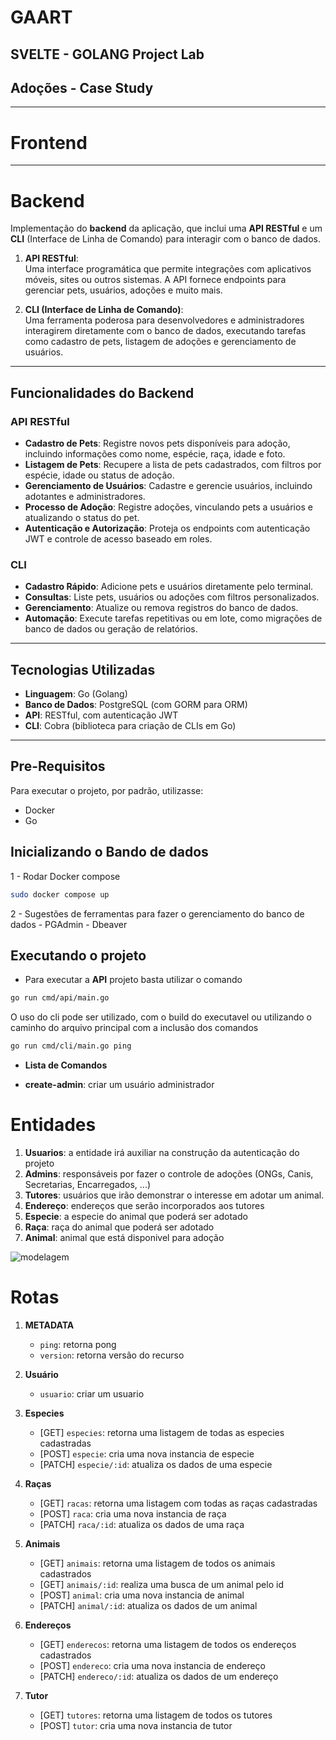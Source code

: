 # GAART

## SVELTE - GOLANG Project Lab

## Adoções - Case Study

---

# Frontend

---

# Backend

Implementação do **backend** da aplicação, que inclui uma **API RESTful** e um **CLI** (Interface de Linha de Comando) para interagir com o banco de dados.


1. **API RESTful**:  
   Uma interface programática que permite integrações com aplicativos móveis, sites ou outros sistemas. A API fornece endpoints para gerenciar pets, usuários, adoções e muito mais.

2. **CLI (Interface de Linha de Comando)**:  
   Uma ferramenta poderosa para desenvolvedores e administradores interagirem diretamente com o banco de dados, executando tarefas como cadastro de pets, listagem de adoções e gerenciamento de usuários.

---

## **Funcionalidades do Backend**

### **API RESTful**
- **Cadastro de Pets**: Registre novos pets disponíveis para adoção, incluindo informações como nome, espécie, raça, idade e foto.
- **Listagem de Pets**: Recupere a lista de pets cadastrados, com filtros por espécie, idade ou status de adoção.
- **Gerenciamento de Usuários**: Cadastre e gerencie usuários, incluindo adotantes e administradores.
- **Processo de Adoção**: Registre adoções, vinculando pets a usuários e atualizando o status do pet.
- **Autenticação e Autorização**: Proteja os endpoints com autenticação JWT e controle de acesso baseado em roles.

### **CLI**
- **Cadastro Rápido**: Adicione pets e usuários diretamente pelo terminal.
- **Consultas**: Liste pets, usuários ou adoções com filtros personalizados.
- **Gerenciamento**: Atualize ou remova registros do banco de dados.
- **Automação**: Execute tarefas repetitivas ou em lote, como migrações de banco de dados ou geração de relatórios.

---

## **Tecnologias Utilizadas**

- **Linguagem**: Go (Golang)
- **Banco de Dados**: PostgreSQL (com GORM para ORM)
- **API**: RESTful, com autenticação JWT
- **CLI**: Cobra (biblioteca para criação de CLIs em Go)

---

## Pre-Requisitos

Para executar o projeto, por padrão, utilizasse:

- Docker
- Go

## Inicializando o Bando de dados

1 - Rodar Docker compose

```bash
sudo docker compose up
```

2 - Sugestões de ferramentas para fazer o gerenciamento do banco de dados
    - PGAdmin
    - Dbeaver

## Executando o projeto

- Para executar a **API** projeto basta utilizar o comando

```bash
go run cmd/api/main.go
```

O uso do cli pode ser utilizado, com o build do executavel ou utilizando o caminho do arquivo principal com a inclusão dos comandos

```bash
go run cmd/cli/main.go ping
```

- **Lista de Comandos**

- **create-admin**: criar um usuário administrador

# Entidades

1. **Usuarios**: a entidade irá auxiliar na construção da autenticação do projeto
2. **Admins**: responsáveis por fazer o controle de adoções (ONGs, Canis, Secretarias, Encarregados, ...)
3. **Tutores**: usuários que irão demonstrar o interesse em adotar um animal.
4. **Endereço**: endereços que serão incorporados aos tutores
5. **Especie**: a especie do animal que poderá ser adotado
6. **Raça**: raça do animal que poderá ser adotado
7. **Animal**: animal que está disponivel para adoção

![modelagem](docs/modelagem_gaart.png)

# Rotas

1. **METADATA**

    - `ping`: retorna pong
    - `version`: retorna versão do recurso

2. **Usuário**

    - `usuario`: criar um usuario

3. **Especies**

    - [GET] `especies`: retorna uma listagem de todas as especies cadastradas
    - [POST] `especie`: cria uma nova instancia de especie
    - [PATCH] `especie/:id`: atualiza os dados de uma especie

4. **Raças**

    - [GET] `racas`: retorna uma listagem com todas as raças cadastradas
    - [POST] `raca`: cria uma nova instancia de raça
    - [PATCH] `raca/:id`: atualiza os dados de uma raça

5. **Animais**

    - [GET] `animais`: retorna uma listagem de todos os animais cadastrados
    - [GET] `animais/:id`: realiza uma busca de um animal pelo id
    - [POST] `animal`: cria uma nova instancia de animal
    - [PATCH] `animal/:id`: atualiza os dados de um animal

6. **Endereços**

    - [GET] `enderecos`: retorna uma listagem de todos os endereços cadastrados
    - [POST] `endereco`: cria uma nova instancia de endereço
    - [PATCH] `endereco/:id`: atualiza os dados de um endereço

7. **Tutor**

    - [GET] `tutores`: retorna uma listagem de todos os tutores
    - [POST] `tutor`: cria uma nova instancia de tutor